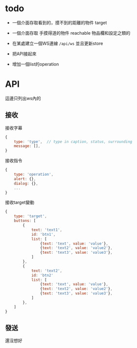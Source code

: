 
# todo

* 一個介面存取看到的，摸不到的距離的物件 target
* 一個介面存取 手摸得道的物件 reachable 物品欄和設定之類的 

* 在某處建立一個WS連線 `/api/ws` 並且更新store
* 把API接起來

* 增加一個list的operation

# API
這邊只列出ws內的
## 接收
接收字幕
```js
{
    type: 'type',  // type in caption, status, surrounding
    message: [],
}
```

接收指令
```js
{
    type: 'operation',
    alert: {},
    dialog: {},
    ...
}
```

接收target變動
```js
{
    type: 'target',
    buttons: [
        {
            text: 'text1',
            id: 'btn1',
            list: [
                {text: 'text', value: 'value'},
                {text: 'text2', value: 'value2'},
                {text: 'text3', value: 'value3'},
            ]
        },
        {
            text: 'text2',
            id: 'btn2'
            list: [
                {text: 'text', value: 'value'},
                {text: 'text2', value: 'value2'},
                {text: 'text3', value: 'value3'},
            ]
        },
    ]
}
```
## 發送
還沒想好
